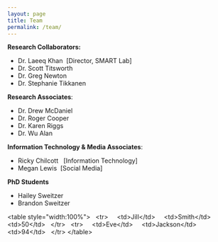 ```yaml
---
layout: page
title: Team
permalink: /team/
---
```



**Research Collaborators:&nbsp;**

* Dr. Laeeq Khan &nbsp;[Director, SMART Lab]
* Dr. Scott Titsworth
* Dr. Greg Newton
* Dr. Stephanie Tikkanen


**Research Associates**:

* Dr. Drew McDaniel
* Dr. Roger Cooper
* Dr. Karen Riggs
* Dr. Wu Alan&nbsp;


**Information Technology & Media Associates**:

* Ricky Chilcott&nbsp; &nbsp;[Information Technology]
* Megan Lewis &nbsp;[Social Media] &nbsp; &nbsp;&nbsp;


**PhD Students**

* Hailey Sweitzer
* Brandon Sweitzer


&lt;table style="width:100%"&gt;
&nbsp; &lt;tr&gt;
&nbsp; &nbsp; &lt;td&gt;Jill&lt;/td&gt;
&nbsp; &nbsp; &lt;td&gt;Smith&lt;/td&gt;&nbsp;
&nbsp; &nbsp; &lt;td&gt;50&lt;/td&gt;
&nbsp; &lt;/tr&gt;
&nbsp; &lt;tr&gt;
&nbsp; &nbsp; &lt;td&gt;Eve&lt;/td&gt;
&nbsp; &nbsp; &lt;td&gt;Jackson&lt;/td&gt;&nbsp;
&nbsp; &nbsp; &lt;td&gt;94&lt;/td&gt;
&nbsp; &lt;/tr&gt;
&lt;/table&gt;